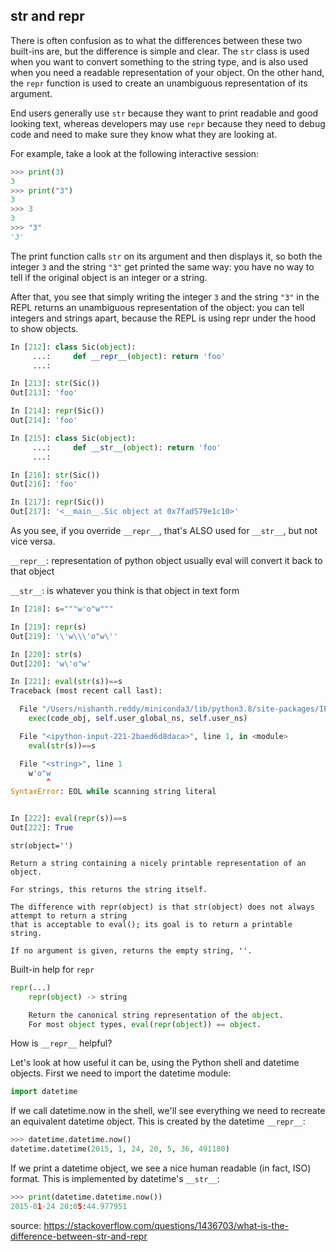 ## __str__ and __repr__

There is often confusion as to what the differences between these two built-ins are, but the difference is
simple and clear. The `str` class is used when you want to convert something to the string type, and is also
used when you need a readable representation of your object. On the other hand, the `repr` function is used
to create an unambiguous representation of its argument.

End users generally use `str` because they want to print readable and good looking text, whereas developers may use `repr` because they need to debug code and need to make sure they know what they are looking at. 

For example, take a look at the following interactive session:

```python
>>> print(3)
3
>>> print("3")
3
>>> 3
3
>>> "3"
'3'
```

The print function calls `str` on its argument and then displays it, so both the integer `3` and the string `"3"`
get printed the same way: you have no way to tell if the original object is an integer or a string. 

After that, you see that simply writing the integer `3` and the string `"3"` in the REPL returns an unambiguous representation of the object: you can tell integers and strings apart, because the REPL is using repr under the hood to show
objects.

```python
In [212]: class Sic(object):
     ...:     def __repr__(object): return 'foo'
     ...:

In [213]: str(Sic())
Out[213]: 'foo'

In [214]: repr(Sic())
Out[214]: 'foo'

In [215]: class Sic(object):
     ...:     def __str__(object): return 'foo'
     ...:

In [216]: str(Sic())
Out[216]: 'foo'

In [217]: repr(Sic())
Out[217]: '<__main__.Sic object at 0x7fad579e1c10>'
```

As you see, if you override `__repr__`, that's ALSO used for `__str__`, but not vice versa.



`__repr__`: representation of python object usually eval will convert it back to that object

`__str__`: is whatever you think is that object in text form

```python
In [218]: s="""w'o"w"""

In [219]: repr(s)
Out[219]: '\'w\\\'o"w\''

In [220]: str(s)
Out[220]: 'w\'o"w'

In [221]: eval(str(s))==s
Traceback (most recent call last):

  File "/Users/nishanth.reddy/miniconda3/lib/python3.8/site-packages/IPython/core/interactiveshell.py", line 3437, in run_code
    exec(code_obj, self.user_global_ns, self.user_ns)

  File "<ipython-input-221-2baed6d8daca>", line 1, in <module>
    eval(str(s))==s

  File "<string>", line 1
    w'o"w
        ^
SyntaxError: EOL while scanning string literal


In [222]: eval(repr(s))==s
Out[222]: True
```

`str(object='')`

```
Return a string containing a nicely printable representation of an object. 

For strings, this returns the string itself. 

The difference with repr(object) is that str(object) does not always attempt to return a string 
that is acceptable to eval(); its goal is to return a printable string. 

If no argument is given, returns the empty string, ''.
```

Built-in help for `repr`

```python
repr(...)
    repr(object) -> string

    Return the canonical string representation of the object.
    For most object types, eval(repr(object)) == object.
```

How is `__repr__` helpful?

Let's look at how useful it can be, using the Python shell and datetime objects. First we need to import the datetime module:

```python
import datetime
```

If we call datetime.now in the shell, we'll see everything we need to recreate an equivalent datetime object. This is created by the datetime `__repr__`:

```python
>>> datetime.datetime.now()
datetime.datetime(2015, 1, 24, 20, 5, 36, 491180)
```

If we print a datetime object, we see a nice human readable (in fact, ISO) format. This is implemented by datetime's `__str__`:

```python
>>> print(datetime.datetime.now())
2015-01-24 20:05:44.977951
```

source: https://stackoverflow.com/questions/1436703/what-is-the-difference-between-str-and-repr
